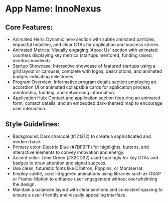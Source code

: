 # **App Name**: InnoNexus

## Core Features:

- Animated Hero: Dynamic hero section with subtle animated particles, impactful headline, and clear CTAs for application and success stories.
- Animated Metrics: Visually engaging 'About Us' section with animated counters displaying key metrics (startups mentored, funding raised, mentors involved).
- Startup Showcase: Interactive showcase of featured startups using a grid layout or carousel, complete with logos, descriptions, and animated badges indicating milestones.
- Program Overview: Informative program details section employing an accordion UI or animated collapsible cards for application process, mentorship, funding, and networking information.
- Application Hub: Contact and application section featuring an animated form, contact details, and an embedded dark-themed map to encourage user interaction.

## Style Guidelines:

- Background: Dark charcoal (#121212) to create a sophisticated and modern base.
- Primary color: Electric Blue (#7DF9FF) for highlights, buttons, and interactive elements to convey innovation and energy.
- Accent color: Lime Green (#32CD32) used sparingly for key CTAs and badges to draw attention and signal success.
- Use clean, futuristic fonts like Orbitron, Poppins, or Montserrat.
- Employ subtle, scroll-triggered animations using libraries such as GSAP or Framer Motion to enhance user engagement without overwhelming the design.
- Maintain a balanced layout with clear sections and consistent spacing to ensure a user-friendly and visually appealing interface.